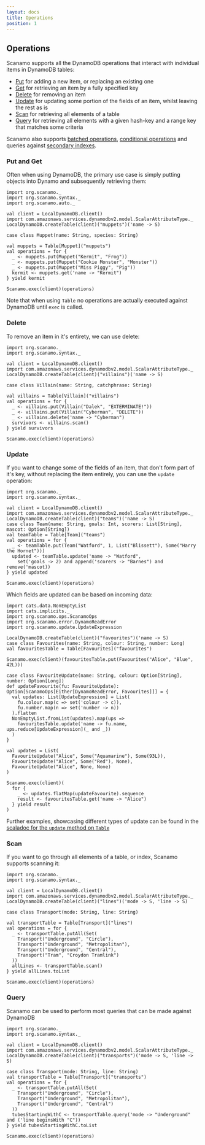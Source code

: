 ```yaml
---
layout: docs
title: Operations 
position: 1
---
```


## Operations

Scanamo supports all the DynamoDB operations that interact with individual items in DynamoDB tables:

 * [Put](#put-and-get) for adding a new item, or replacing an existing one
 * [Get](#put-and-get) for retrieving an item by a fully specified key
 * [Delete](#delete) for removing an item
 * [Update](#update) for updating some portion of the fields of an item, whilst leaving the rest 
 as is
 * [Scan](#scan) for retrieving all elements of a table
 * [Query](#query) for retrieving all elements with a given hash-key and a range key that matches
 some criteria
 
Scanamo also supports [batched operations](batch-operations.html), [conditional operations](conditional-operations.html) 
and queries against [secondary indexes](using-indexes.html).
 
### Put and Get

Often when using DynamoDB, the primary use case is simply putting objects into 
Dynamo and subsequently retrieving them:

```tut:silent
import org.scanamo._
import org.scanamo.syntax._
import org.scanamo.auto._

val client = LocalDynamoDB.client()
import com.amazonaws.services.dynamodbv2.model.ScalarAttributeType._
LocalDynamoDB.createTable(client)("muppets")('name -> S)

case class Muppet(name: String, species: String)
```
```tut:book
val muppets = Table[Muppet]("muppets")
val operations = for {
  _ <- muppets.put(Muppet("Kermit", "Frog"))
  _ <- muppets.put(Muppet("Cookie Monster", "Monster"))
  _ <- muppets.put(Muppet("Miss Piggy", "Pig"))
  kermit <- muppets.get('name -> "Kermit")
} yield kermit
     
Scanamo.exec(client)(operations)
```

Note that when using `Table` no operations are actually executed against DynamoDB until `exec` is called. 

### Delete

To remove an item in it's entirety, we can use delete:

```tut:silent
import org.scanamo._
import org.scanamo.syntax._

val client = LocalDynamoDB.client()
import com.amazonaws.services.dynamodbv2.model.ScalarAttributeType._
LocalDynamoDB.createTable(client)("villains")('name -> S)

case class Villain(name: String, catchphrase: String)
```
```tut:book
val villains = Table[Villain]("villains")
val operations = for {
  _ <- villains.put(Villain("Dalek", "EXTERMINATE!"))
  _ <- villains.put(Villain("Cyberman", "DELETE"))
  _ <- villains.delete('name -> "Cyberman")
  survivors <- villains.scan()
} yield survivors
     
Scanamo.exec(client)(operations)
```

### Update

If you want to change some of the fields of an item, that don't form part of it's key,
 without replacing the item entirely, you can use the `update` operation:

```tut:silent
import org.scanamo._
import org.scanamo.syntax._

val client = LocalDynamoDB.client()
import com.amazonaws.services.dynamodbv2.model.ScalarAttributeType._
LocalDynamoDB.createTable(client)("teams")('name -> S)
case class Team(name: String, goals: Int, scorers: List[String], mascot: Option[String])
val teamTable = Table[Team]("teams")
val operations = for {
  _ <- teamTable.put(Team("Watford", 1, List("Blissett"), Some("Harry the Hornet")))
  updated <- teamTable.update('name -> "Watford", 
    set('goals -> 2) and append('scorers -> "Barnes") and remove('mascot))
} yield updated
```
```tut:book
Scanamo.exec(client)(operations)
```

Which fields are updated can be based on incoming data:

```tut:silent
import cats.data.NonEmptyList
import cats.implicits._
import org.scanamo.ops.ScanamoOps
import org.scanamo.error.DynamoReadError
import org.scanamo.update.UpdateExpression

LocalDynamoDB.createTable(client)("favourites")('name -> S)
case class Favourites(name: String, colour: String, number: Long)
val favouritesTable = Table[Favourites]("favourites")

Scanamo.exec(client)(favouritesTable.put(Favourites("Alice", "Blue", 42L)))

case class FavouriteUpdate(name: String, colour: Option[String], number: Option[Long])
def updateFavourite(fu: FavouriteUpdate): Option[ScanamoOps[Either[DynamoReadError, Favourites]]] = {
  val updates: List[UpdateExpression] = List(
    fu.colour.map(c => set('colour -> c)), 
    fu.number.map(n => set('number -> n))
  ).flatten
  NonEmptyList.fromList(updates).map(ups =>
    favouritesTable.update('name -> fu.name, ups.reduce[UpdateExpression](_ and _))
  )
}
```
```tut:book
val updates = List(
  FavouriteUpdate("Alice", Some("Aquamarine"), Some(93L)),
  FavouriteUpdate("Alice", Some("Red"), None),
  FavouriteUpdate("Alice", None, None)
)

Scanamo.exec(client)(
  for {
    _ <- updates.flatMap(updateFavourite).sequence
    result <- favouritesTable.get('name -> "Alice")
  } yield result
)

```

Further examples, showcasing different types of update can be found in the 
[scaladoc for the `update` method on `Table`](/latest/api/org/scanamo/Table.html#update(key:org.scanamo.query.UniqueKey[_],expression:org.scanamo.update.UpdateExpression):org.scanamo.ops.ScanamoOps[Either[org.scanamo.error.DynamoReadError,V]])

### Scan

If you want to go through all elements of a table, or index, Scanamo 
supports scanning it:

```tut:silent
import org.scanamo._
import org.scanamo.syntax._

val client = LocalDynamoDB.client()
import com.amazonaws.services.dynamodbv2.model.ScalarAttributeType._
LocalDynamoDB.createTable(client)("lines")('mode -> S, 'line -> S)

case class Transport(mode: String, line: String)
```
```tut:book
val transportTable = Table[Transport]("lines")
val operations = for {
  _ <- transportTable.putAll(Set(
    Transport("Underground", "Circle"),
    Transport("Underground", "Metropolitan"),
    Transport("Underground", "Central"),
    Transport("Tram", "Croydon Tramlink")
  ))
  allLines <- transportTable.scan()
} yield allLines.toList

Scanamo.exec(client)(operations)
```

### Query

Scanamo can be used to perform most queries that can be made against DynamoDB

```tut:silent
import org.scanamo._
import org.scanamo.syntax._

val client = LocalDynamoDB.client()
import com.amazonaws.services.dynamodbv2.model.ScalarAttributeType._
LocalDynamoDB.createTable(client)("transports")('mode -> S, 'line -> S)

case class Transport(mode: String, line: String)
val transportTable = Table[Transport]("transports")
val operations = for {
  _ <- transportTable.putAll(Set(
    Transport("Underground", "Circle"),
    Transport("Underground", "Metropolitan"),
    Transport("Underground", "Central")
  ))
  tubesStartingWithC <- transportTable.query('mode -> "Underground" and ('line beginsWith "C"))
} yield tubesStartingWithC.toList
```
```tut:book
Scanamo.exec(client)(operations)
```


